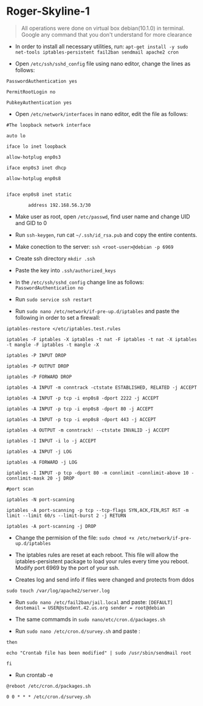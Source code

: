 # Roger-Skyline-1

> All operations were done on virtual box debian(10.1.0) in terminal. Google any command that you don't understand for more clearance

* In order to install all necessary utilities, run:
`apt-get install -y sudo net-tools iptables-persistent fail2ban sendmail apache2 cron`

* Open `/etc/ssh/sshd_config` file using nano editor, change the lines as follows:

 ```
 PasswordAuthentication yes

 PermitRootLogin no

 PubkeyAuthentication yes
 ```

* Open `/etc/network/interfaces` in nano editor, edit the file as follows:

 ```
 #The loopback network interface

 auto lo

 iface lo inet loopback

 allow-hotplug enp0s3

 iface enp0s3 inet dhcp

 allow-hotplug enp0s8


 iface enp0s8 inet static

         address 192.168.56.3/30
```

* Make user as root, open `/etc/passwd`, find user name and change UID and GID to 0

* Run `ssh-keygen`, run cat `~/.ssh/id_rsa.pub` and copy the entire contents.

* Make conection to the server: `ssh <root-user>@debian -p 6969`

* Create ssh directory `mkdir .ssh`

* Paste the key into `.ssh/authorized_keys`

* In the `/etc/ssh/sshd_config` change line as follows: `PasswordAuthentication no`

* Run `sudo service ssh restart`

* Run `sudo nano /etc/network/if-pre-up.d/iptables` and paste the following in order to set a firewall:

 ```
 iptables-restore </etc/iptables.test.rules

 iptables -F iptables -X iptables -t nat -F iptables -t nat -X iptables -t mangle -F iptables -t mangle -X

 iptables -P INPUT DROP

 iptables -P OUTPUT DROP

 iptables -P FORWARD DROP

 iptables -A INPUT -m conntrack -ctstate ESTABLISHED, RELATED -j ACCEPT

 iptables -A INPUT -p tcp -i enp0s8 -dport 2222 -j ACCEPT

 iptables -A INPUT -p tcp -i enp0s8 -dport 80 -j ACCEPT

 iptables -A INPUT -p tcp -i enp0s8 -dport 443 -j ACCEPT

 iptables -A OUTPUT -m conntrack! --ctstate INVALID -j ACCEPT

 iptables -I INPUT -i lo -j ACCEPT

 iptables -A INPUT -j LOG

 iptables -A FORWARD -j LOG

 iptables -I INPUT -p tcp -dport 80 -m connlimit -connlimit-above 10 -connlimit-mask 20 -j DROP

 #port scan

 iptables -N port-scanning

 iptables -A port-scanning -p tcp --tcp-flags SYN,ACK,FIN,RST RST -m limit --limit 60/s --limit-burst 2 -j RETURN

 iptables -A port-scanning -j DROP
  ```

* Change the permision of the file:
`sudo chmod +x /etc/network/if-pre-up.d/iptables`

* The iptables rules are reset at each reboot. This file will allow the iptables-persistent package to load your rules every time you reboot. Modify port 6969 by the port of your ssh.

* Creates log and send info if files were changed and protects from ddos

`sudo touch /var/log/apache2/server.log`

* Run `sudo nano /etc/fail2ban/jail.local` and paste:
`[DEFAULT] destemail = USER@student.42.us.org sender = root@debian`

* The same commamds in `sudo nano/etc/cron.d/packages.sh`

* Run `sudo nano /etc/cron.d/survey.sh` and paste :

```
then

echo "Crontab file has been modified" | sudo /usr/sbin/sendmail root

fi
```
* Run crontab -e

```
@reboot /etc/cron.d/packages.sh

0 0 * * * /etc/cron.d/survey.sh
```
